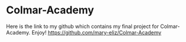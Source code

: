 # Colmar-Academy
Here is the link to my github which contains my final project for Colmar-Academy. Enjoy!
https://github.com/mary-eliz/Colmar-Academy
